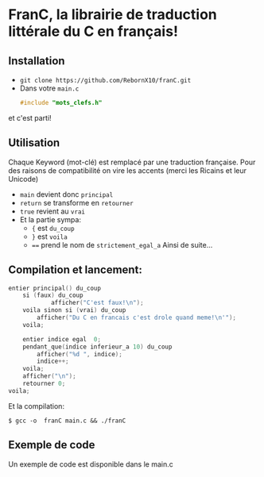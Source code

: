 # FranC, la librairie de traduction littérale du C en français!
## Installation
 - `git clone https://github.com/RebornX10/franC.git`
 - Dans votre `main.c` 
    ```c 
    #include "mots_clefs.h"
    ```
et c'est parti!

## Utilisation

Chaque Keyword (mot-clé) est remplacé par une traduction française. Pour des raisons de compatibilité on vire les accents (merci les Ricains et leur Unicode)

- `main` devient donc `principal`
- `return` se transforme en `retourner`
- `true` revient au `vrai`
- Et la partie sympa: 
    - `{` est `du_coup`
    - `}` est `voila`
    - `==` prend le nom de `strictement_egal_a`
Ainsi de suite...

## Compilation et lancement:

```c
entier principal() du_coup
	si (faux) du_coup
            afficher("C'est faux!\n");
	voila sinon si (vrai) du_coup
	    afficher("Du C en francais c'est drole quand meme!\n'");
	voila;

	entier indice egal  0;
	pendant_que(indice inferieur_a 10) du_coup
	    afficher("%d ", indice);
	    indice++;
	voila;
	afficher("\n");
	retourner 0;
voila;
```
Et la compilation:

```bash=
$ gcc -o  franC main.c && ./franC
```


## Exemple de code
Un exemple de code est disponible dans le main.c